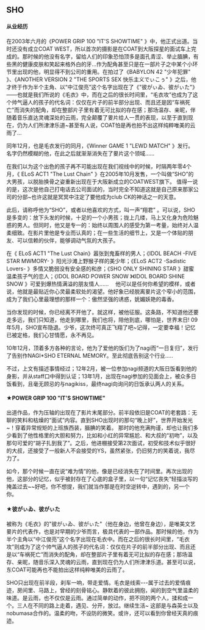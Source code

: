 <!--begin
"title":"快乐主义でぃこぅ",
"subtitle":"请称呼他为“SHO”，或者以他喜欢的方式，叫一声“翔君”",
"bgphoto":"#a06",
"publishtime":"2015/12/02",
"category":"mess",
"preview":""
end-->

## SHO

#### 从业经历

在2003年六月的《POWER GRIP 100 "IT'S SHOWTIME" 》中，他正式出道。当时还没有成立COAT WEST，所以首次的摄影是在COAT到大阪探星的面试车上完成的。那时候的他没有名字，留给人们的印象恐怕顶多是面孔青涩、举止腼腆，有些黑的健康皮肤和笑起来格外白的牙…作为配角甚至只是在一部片子之中某个小环节里出现的他，明显得不到公司的重用。在拍过了《BABYLON 42 "少年犯罪" 》、《ANOTHER VERSION 2 "THE SPORTS SEX 快乐主义でぃこぅ" 》之后，他才终于作为半个主角、以“中江俊亮”这个名字出现在了《"彼がぃゐ、彼がぃた"》——也就是我们所说的《毛衣》中，而在之后的很长时间里，“毛衣攻”也成为了这个帅气逼人的孩子的代名词：仅仅在片子的前半部分出现、而且还是因“车祸死亡”而消失的配角，却在整部片子里有着无可比拟的存在感；那场温存、亲昵，伴随着音乐直达灵魂深处的云雨，完全颠覆了㚻片给人一贯的表现，以至于直到现在，仍为人们所津津乐道~甚至有人说，COAT怕是再也拍不出这样纯粹唯美的云雨了…

同年12月，也是毛衣发行的同月，《Winner GAME 1 "LEWD MATCH" 》发行。名字仍然模糊的他，在此之后就渐渐消失在了㚻片这个领域……

在我们以为这个出色的孩子再不可能出现在我们视线中的时候，时隔两年零4个月，《 ELoS ACT1 "The Lust Chain" 》在2005年10月发售，一个叫做“SHO”的大男孩，以脱胎换骨之姿重新出现在于大阪新成立的COATWEST旗下。 值得一说的是，这次是他自己打电话去公司面试的，当时完全不知道这就是自己原来那家公司的分部~也许这就是冥冥中注定了要他成为club CK的神话之一的天意。

此后，请称呼他为“SHO”，或者以他喜欢的方式，叫一声“翔君” 。可以说，SHO是多变的：放下头发的时候，十足的一个小男孩；拢上几缕，马上又化身为危险魅惑的男人。但同时，他又是专一的：始终以周围人的感受为第一考量，始终对人温柔细致。在影片里他是专业而认真的；在一些生活的细节上，又是一个体贴的朋友、可以信赖的伙伴，能够调动气氛的大孩子。

在《 ELoS ACT1 "The Lust Chain》嚣张到鬼畜样的男人；《IDOL BEACH -FIVE STAR MWMORY- 》阳光沙滩上野猴子样的美少年；《ELoS ACT2 -Sadistic Lovers- 》多情又脆弱没有安全感的和彦；《SHO ONLY SHINING STAR 》甜蜜温柔孩子气的恋人；《IDOL BOARD POWER SNOW 》《IDOL BOARD SHINE SNOW 》可爱到爆热情满溢的朋友情人...... 　他可以是任何你希望的模样，或者说，他就是最贴近你心灵最柔软处的渴望。他好象已经脱离㚻片这个窄小的范围，成为了我们心里最理想的那样一个：傲然坚强的诱惑，妩媚妖艳的毒香。

当你发现的时候，你已经离不开他了。就这样，被他征服。这条路，不知道他还要走多远，我们只知道，他走到哪里，我们也将，陪他到底，哪怕是，世界末日!
09年5月，SHO宣布隐退。少爷，这次终可真正飞翔了吧~记得，一定要幸福！记忆已被定格，我们心甘情愿，永不再见。

10年12月，顶着多方各种的言论，他为了爱他的饭们为了nagi而“一日复归”，发行了告别作NAGI*SHO ETERNAL MEMORY。至此彻底告别这个行业.....

不过，上文有描述事情经过；12年2月，被一位参加nagi频道的大阪日饭看到他的身影，并从staff口中得到认证；13年1月，出现在nagi参加的见面会上，被众多日饭看到，且毫无顾忌的与nagikiss，最终nagi向询问的日饭承认两人的关系。

#### ★POWER GRIP 100 "IT'S SHOWTIME"

出道作品，作为压轴的出现在了影片末尾部分。前半段依旧是COAT的老套路：无聊的笑料和枯燥的“面试”内容。直到SHO出现时的那句“晚上好”，世界开始发光~！穿着异常规矩的上班族西装，腼腆的笑着。 那时的他充满拘谨，却也让我们多少看到了他性格里的大胆和努力，比如和小红的异常尴尬、和大叔的“初吻”，以及那句可爱的“胡子扎到我了”。之后，他进棚接受第2次面试，初受和技术似乎很好的大叔，还接受了一般新人不会接受的YS，虽然紧张，仍旧努力的笑着说，我尽力了。

如今，那个时候一直在说“难为情”的他，像是已经消失在了时间里。再次出现的他，这部分的记忆，似乎被封存在了心底的盒子里，以一句“记忆丧失”轻描淡写的掩盖过去~~好吧，你不想提，我们就当作那是在时空逆转中，遇到的，另一个你。

#### ★彼がぃゐ、彼がぃた

被称为《毛衣》的"彼がぃゐ、彼がぃた"（他在身边，他曾在身边），是唯美文艺㚻片的代表作，也是对早期的少爷而言，极具代表的一部作品。那时候的他，作为半个主角以“中江俊亮”这个名字出现在毛衣中。而在之后的很长时间里，“毛衣攻”则成为了这个帅气逼人的孩子的代名词：仅仅在片子的前半部分出现、而且还是以“车祸死亡”而消失的配角，却在整部片子里有着无可比拟的存在感；那场温存、亲昵，随音乐深入灵魂的云雨，直到现在仍为人们所津津乐道。甚至可以说，东COAT可能再也不能拍出这样纯粹唯美的云雨了。

SHO只出现在前半段，刹车一响，带走爱情。毛衣是线索---属于过去的爱情痕迹，房间里、马路上，曾经的刻骨铭心。静默着的彼此拥抱，闻的到空气里温柔的味道。是云雨，也不仅仅是云雨。通过简单的动作，把不同的两个人，揉和成一个。三人在不同的路上走着，遇见、分开，放过。继续生活~ 这部是与森英士以及nobumasa合作的。温柔的吻，不设防的微笑。或许，还可以看到你曾经天真的痕迹。
